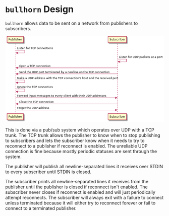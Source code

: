 # `bullhorn` Design

`bullhorn` allows data to be sent on a network from publishers to subscribers.

![Sequence Diagram](sequence.png)

This is done via a pub/sub system which operates over UDP with a TCP trunk. The
TCP trunk allows the publisher to know when to stop publishing to subscribers
and lets the subscriber know when it needs to try to reconnect to a publisher if
reconnect is enabled. The unreliable UDP connection is fine because mostly
periodic statuses are sent through the system.

The publisher will publish all newline-separated lines it receives over STDIN to
every subscriber until STDIN is closed.

The subscriber prints all newline-separated lines it receives from the
publisher until the publisher is closed if reconnect isn't enabled. The
subscriber never closes if reconnect is enabled and will just periodically
attempt reconnects. The subscriber will always exit with a failure to connect
unless terminated because it will either try to reconnect forever or fail to
connect to a terminated publisher.
